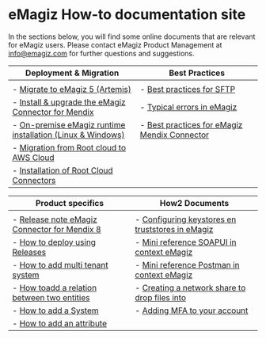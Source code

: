 # eMagiz How-to documentation site
In the sections below, you will find some online documents that are relevant for eMagiz users. Please contact eMagiz Product Management at info@emagiz.com for further questions and suggestions.

| **Deployment & Migration**| **Best Practices**|
| ------ | ------ |
|<img width=800/>|<img width=800/>|
| - [Migrate to eMagiz 5 (Artemis)](upgrade-to-eMagiz5.md)| - [Best practices for SFTP](sftp-best-practice.md)|
| - [Install & upgrade the eMagiz Connector for Mendix](upgrade-eMagizMendixConnector.md)| - [Typical errors in eMagiz](typical_errors_emagiz.md)|
| - [On-premise eMagiz runtime installation (Linux & Windows)](runtime-installations-onpremise.md) |- [Best practices for eMagiz Mendix Connector](Bestpractices-emagizmendix-connector.md) |
| - [Migration from Root cloud to AWS Cloud](migrate-root2aws.md) |  |
| - [Installation of Root Cloud Connectors](rootcloud-runtime-install.md)| |

| **Product specifics**| **How2 Documents**|
| ------ | ------ |
|<img width=800/>|<img width=800/>|
|- [Release note eMagiz Connector for Mendix 8](relnotes-emagizmendix-V8.md)| - [Configuring keystores en truststores in eMagiz](how2-for-keystores.md)|
|- [How to deploy using Releases](deploy-releases.md) | - [Mini reference SOAPUI in context eMagiz](minireference-SOAPUI.md)|
|- [How to add multi tenant system](add-multi-tenant-system.md) | - [Mini reference Postman in context eMagiz](minireference-Postman.md)|
|- [How toadd a relation between two entities](add-a-relation-between-two-entities.md) | - [Creating a network share to drop files into](create-networkshare-win.md)|
|- [How to add a System](add-a-system.md) | - [Adding MFA to your account](add-mfa-userlevel.md)|
|- [How to add an attribute](add-an-attribute.md) | |

